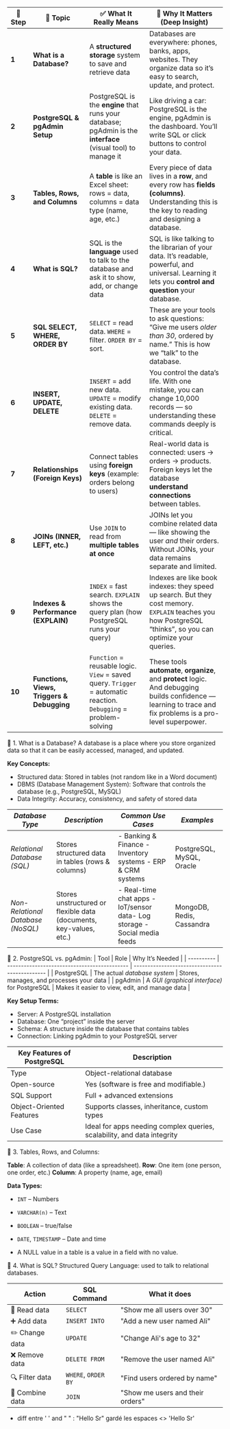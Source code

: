 

| 🔢 Step | 📘 Topic                                   | ✅ What It Really Means                                                                                           | 🧠 Why It Matters (Deep Insight)                                                                                                                               |
| ------- | ------------------------------------------ | ---------------------------------------------------------------------------------------------------------------- | -------------------------------------------------------------------------------------------------------------------------------------------------------------- |
| **1**   | **What is a Database?**                    | A **structured storage** system to save and retrieve data                                                        | Databases are everywhere: phones, banks, apps, websites. They organize data so it’s easy to search, update, and protect.                                       |
| **2**   | **PostgreSQL & pgAdmin Setup**             | PostgreSQL is the **engine** that runs your database; pgAdmin is the **interface** (visual tool) to manage it    | Like driving a car: PostgreSQL is the engine, pgAdmin is the dashboard. You’ll write SQL or click buttons to control your data.                                |
| **3**   | **Tables, Rows, and Columns**              | A **table** is like an Excel sheet: rows = data, columns = data type (name, age, etc.)                           | Every piece of data lives in a **row**, and every row has **fields (columns)**. Understanding this is the key to reading and designing a database.             |
| **4**   | **What is SQL?**                           | SQL is the **language** used to talk to the database and ask it to show, add, or change data                     | SQL is like talking to the librarian of your data. It’s readable, powerful, and universal. Learning it lets you **control and question** your database.        |
| **5**   | **SQL SELECT, WHERE, ORDER BY**            | `SELECT` = read data. `WHERE` = filter. `ORDER BY` = sort.                                                       | These are your tools to ask questions: “Give me users *older than 30*, ordered by name.” This is how we “talk” to the database.                                |
| **6**   | **INSERT, UPDATE, DELETE**                 | `INSERT` = add new data. `UPDATE` = modify existing data. `DELETE` = remove data.                                | You control the data’s life. With one mistake, you can change 10,000 records — so understanding these commands deeply is critical.                             |
| **7**   | **Relationships (Foreign Keys)**           | Connect tables using **foreign keys** (example: orders belong to users)                                          | Real-world data is connected: users → orders → products. Foreign keys let the database **understand connections** between tables.                              |
| **8**   | **JOINs (INNER, LEFT, etc.)**              | Use `JOIN` to read from **multiple tables at once**                                                              | JOINs let you combine related data — like showing the user *and* their orders. Without JOINs, your data remains separate and limited.                          |
| **9**   | **Indexes & Performance (EXPLAIN)**        | `INDEX` = fast search. `EXPLAIN` shows the query plan (how PostgreSQL runs your query)                           | Indexes are like book indexes: they speed up search. But they cost memory. `EXPLAIN` teaches you how PostgreSQL “thinks”, so you can optimize your queries.    |
| **10**  | **Functions, Views, Triggers & Debugging** | `Function` = reusable logic. `View` = saved query. `Trigger` = automatic reaction. `Debugging` = problem-solving | These tools **automate**, **organize**, and **protect** logic. And debugging builds confidence — learning to trace and fix problems is a pro-level superpower. |



🔹 1. What is a Database?
A database is a place where you store organized data so that it can be easily accessed, managed, and updated.

**Key Concepts:**
 - Structured data: Stored in tables (not random like in a Word document)
 - DBMS (Database Management System): Software that controls the database (e.g., PostgreSQL, MySQL)
 - Data Integrity: Accuracy, consistency, and safety of stored data

| *Database Type*                   | *Description*                                                     | *Common Use Cases*                                                       | *Examples*                |
| --------------------------------- | ----------------------------------------------------------------- | ------------------------------------------------------------------------ | ------------------------- |
| *Relational Database (SQL)*       | Stores structured data in tables (rows & columns)                 | - Banking & Finance - Inventory systems - ERP & CRM systems              | PostgreSQL, MySQL, Oracle |
| *Non-Relational Database (NoSQL)* | Stores unstructured or flexible data (documents, key-values, etc.)| - Real-time chat apps - IoT/sensor data- Log storage - Social media feeds| MongoDB, Redis, Cassandra |


🔹 2. PostgreSQL vs. pgAdmin:
| Tool       | Role                                         | Why It’s Needed                                |
| ---------- | -------------------------------------------- | ---------------------------------------------- |
| PostgreSQL | The actual *database system*                 | Stores, manages, and processes your data       |
| pgAdmin    | A *GUI (graphical interface)* for PostgreSQL | Makes it easier to view, edit, and manage data |

**Key Setup Terms:**
 - Server: A PostgreSQL installation
 - Database: One “project” inside the server
 - Schema: A structure inside the database that contains tables
 - Connection: Linking pgAdmin to your PostgreSQL server

| Key Features of PostgreSQL | Description                                                             |
| -------------------------- | ----------------------------------------------------------------------- |
| Type                       | Object-relational database                                              |
| Open-source                | Yes (software is free and modifiable.)                                  |
| SQL Support                | Full + advanced extensions                                              |
| Object-Oriented Features   | Supports classes, inheritance, custom types                             |
| Use Case                   | Ideal for apps needing complex queries, scalability, and data integrity |


🔹 3. Tables, Rows, and Columns:

**Table**: A collection of data (like a spreadsheet).
**Row**: One item (one person, one order, etc.)
**Column**: A property (name, age, email)

**Data Types:**

* `INT` – Numbers
* `VARCHAR(n)` – Text
* `BOOLEAN` – true/false
* `DATE`, `TIMESTAMP` – Date and time

* A NULL value in a table is a value in a field with no value.

🔹 4. What is SQL?
Structured Query Language: used to talk to relational databases.

| Action          | SQL Command         | What it does                     |
| --------------- | ------------------- | -------------------------------- |
| 📄 Read data    | `SELECT`            | "Show me all users over 30"      |
| ➕ Add data      | `INSERT INTO`       | "Add a new user named Ali"       |
| ✏️ Change data  | `UPDATE`            | "Change Ali's age to 32"         |
| ❌ Remove data   | `DELETE FROM`       | "Remove the user named Ali"      |
| 🔍 Filter data  | `WHERE`, `ORDER BY` | "Find users ordered by name"     |
| 🔗 Combine data | `JOIN`              | "Show me users and their orders" |




- diff entre ' ' and " " : "Hello Sr" gardé les espaces <> 'Hello Sr' 